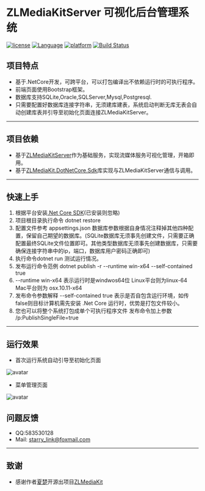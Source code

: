 # ZLMediaKitServer 可视化后台管理系统

[![license](https://img.shields.io/badge/license-MIT-blue.svg)](https://github.com/MingZhuLiu/ZLMediaServerManagent/blob/master/LICENSE)
[![Language](https://img.shields.io/static/v1?label=Language&message=.NetCore&color=red)](https://github.com/dotnet/core)
[![platform](https://img.shields.io/badge/platform-linux%20|%20macos%20|%20windows-green.svg)](https://github.com/MingZhuLiu/ZLMediaServerManagent)
[![Build Status](https://img.shields.io/static/v1?label=Develop&message=building&color=yellow)](https://github.com/MingZhuLiu/ZLMediaServerManagent)

## 项目特点
* 基于.NetCore开发，可跨平台，可以打包编译出不依赖运行时的可执行程序。
* 前端页面使用Bootstrap框架。
* 数据库支持SQLite,Oracle,SQLServer,Mysql,Postgresql.
* 只需要配置好数据库连接字符串，无须建库建表，系统启动判断无库无表会自动创建库表并引导至初始化页面连接ZLMediaKitServer。

***

## 项目依赖
  * 基于[ZLMediaKitServer](https://github.com/xia-chu/ZLMediaKit)作为基础服务，实现流媒体服务可视化管理，开箱即用。
  * 基于[ZLMediaKit.DotNetCore.Sdk](https://github.com/MingZhuLiu/ZLMediaKit.DotNetCore.Sdk)库实现与ZLMediaKitServer通信与调用。
  ***


  ## 快速上手
  1. 根据平台安装[.Net Core SDK](https://dotnet.microsoft.com/download/dotnet-core/3.1)(已安装则忽略)
  2. 项目根目录执行命令 dotnet restore
  3. 配置文件参考 appsettings.json 数据库参数根据自身情况注释掉其他四种配置，保留自己期望的数据库。(SQLite数据库无须事先创建文件，只需要正确配置最终SQLite文件位置即可。其他类型数据库无须事先创建数据库，只需要确保连接字符串中的ip，端口，数据库用户密码正确即可)
  4. 执行命令dotnet run 测试运行情况。
  5. 发布运行命令范例 dotnet publish -r  --runtime win-x64 --self-contained true
  6. --runtime win-x64  表示运行时是windwos64位 Linux平台则为linux-64 Mac平台则为 osx.10.11-x64
  7. 发布命令参数解释 --self-contained true 表示是否自包含运行环境，如传false则目标计算机需先安装 .Net Core 运行时，优势是打包文件较小。
  8. 您也可以将整个系统打包成单个可执行程序文件 发布命令加上参数 /p:PublishSingleFile=true
***


## 运行效果

  * 首次运行系统自动引导至初始化页面

  ![avatar](https://raw.githubusercontent.com/MingZhuLiu/ZLMediaServerManagent/master/wwwroot/imgs/template/初始化页面.jpg)


  * 菜单管理页面

  ![avatar](https://raw.githubusercontent.com/MingZhuLiu/ZLMediaServerManagent/master/wwwroot/imgs/template/菜单模块.png)


  ## 问题反馈
  * QQ:583530128
  * Mail: starry_link@foxmail.com
***

  ## 致谢
  * 感谢作者[夏楚](https://github.com/xia-chu)开源出项目[ZLMediaKit](https://github.com/xia-chu/ZLMediaKit)




  